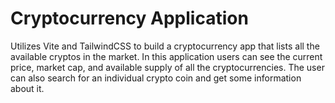 # Cryptocurrency Application

Utilizes Vite and TailwindCSS to build a cryptocurrency app that lists all the available cryptos in the market. In this application users can see the current price, market cap, and available supply of all the cryptocurrencies. The user can also search for an individual crypto coin and get some information about it.
